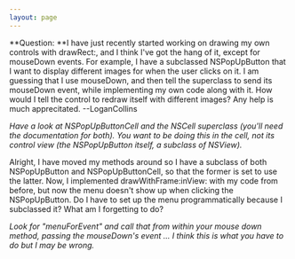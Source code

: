 ```yaml
---
layout: page
---
```


**Question: **I have just recently started working on drawing my own controls with drawRect:, and I think I've got the hang of it, except for mouseDown events. For example, I have a subclassed NSPopUpButton that I want to display different images for when the user clicks on it. I am guessing that I use mouseDown, and then tell the superclass to send its mouseDown event, while implementing my own code along with it. How would I tell the control to redraw itself with different images? Any help is much apprecitated. --LoganCollins

*Have a look at NSPopUpButtonCell and the NSCell superclass (you'll need the documentation for both). You want to be doing this in the cell, not its control view (the NSPopUpButton itself, a subclass of NSView).*

Alright, I have moved my methods around so I have a subclass of both NSPopUpButton and NSPopUpButtonCell, so that the former is set to use the latter. Now, I implemented drawWithFrame:inView: with my code from before, but now the menu doesn't show up when clicking the NSPopUpButton. Do I have to set up the menu programmatically because I subclassed it? What am I forgetting to do?

*Look for "menuForEvent" and call that from within your mouse down method, passing the mouseDown's event ... I *think* this is what you have to do but I may be wrong.*
